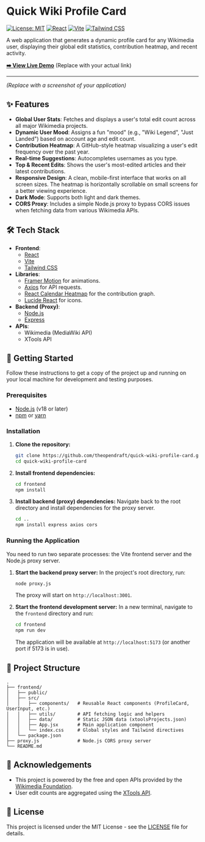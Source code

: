 # Quick Wiki Profile Card

[![License: MIT](https://img.shields.io/badge/License-MIT-yellow.svg)](https://opensource.org/licenses/MIT)
[![React](https://img.shields.io/badge/React-v18-blue?logo=react)](https://reactjs.org/)
[![Vite](https://img.shields.io/badge/Vite-fast-yellowgreen?logo=vite)](https://vitejs.dev/)
[![Tailwind CSS](https://img.shields.io/badge/Tailwind_CSS-v3-blue?logo=tailwind-css)](https://tailwindcss.com/)

A web application that generates a dynamic profile card for any Wikimedia user, displaying their global edit statistics, contribution heatmap, and recent activity.

**[➡️ View Live Demo](https://your-live-demo-link.com)** (Replace with your actual link)

---

_(Replace with a screenshot of your application)_

## ✨ Features

- **Global User Stats**: Fetches and displays a user's total edit count across all major Wikimedia projects.
- **Dynamic User Mood**: Assigns a fun "mood" (e.g., "Wiki Legend", "Just Landed") based on account age and edit count.
- **Contribution Heatmap**: A GitHub-style heatmap visualizing a user's edit frequency over the past year.
- **Real-time Suggestions**: Autocompletes usernames as you type.
- **Top & Recent Edits**: Shows the user's most-edited articles and their latest contributions.
- **Responsive Design**: A clean, mobile-first interface that works on all screen sizes. The heatmap is horizontally scrollable on small screens for a better viewing experience.
- **Dark Mode**: Supports both light and dark themes.
- **CORS Proxy**: Includes a simple Node.js proxy to bypass CORS issues when fetching data from various Wikimedia APIs.

## 🛠️ Tech Stack

- **Frontend**:
  - [React](https://reactjs.org/)
  - [Vite](https://vitejs.dev/)
  - [Tailwind CSS](https://tailwindcss.com/)
- **Libraries**:
  - [Framer Motion](https://www.framer.com/motion/) for animations.
  - [Axios](https://axios-http.com/) for API requests.
  - [React Calendar Heatmap](https://github.com/patientslikeme/react-calendar-heatmap) for the contribution graph.
  - [Lucide React](https://lucide.dev/) for icons.
- **Backend (Proxy)**:
  - [Node.js](https://nodejs.org/)
  - [Express](https://expressjs.com/)
- **APIs**:
  - Wikimedia (MediaWiki API)
  - XTools API

## 🚀 Getting Started

Follow these instructions to get a copy of the project up and running on your local machine for development and testing purposes.

### Prerequisites

- [Node.js](https://nodejs.org/en/) (v18 or later)
- [npm](https://www.npmjs.com/) or [yarn](https://yarnpkg.com/)

### Installation

1.  **Clone the repository:**

    ```sh
    git clone https://github.com/theopendraft/quick-wiki-profile-card.git
    cd quick-wiki-profile-card
    ```

2.  **Install frontend dependencies:**

    ```sh
    cd frontend
    npm install
    ```

3.  **Install backend (proxy) dependencies:**
    Navigate back to the root directory and install dependencies for the proxy server.
    ```sh
    cd ..
    npm install express axios cors
    ```

### Running the Application

You need to run two separate processes: the Vite frontend server and the Node.js proxy server.

1.  **Start the backend proxy server:**
    In the project's root directory, run:

    ```sh
    node proxy.js
    ```

    The proxy will start on `http://localhost:3001`.

2.  **Start the frontend development server:**
    In a new terminal, navigate to the `frontend` directory and run:
    ```sh
    cd frontend
    npm run dev
    ```
    The application will be available at `http://localhost:5173` (or another port if 5173 is in use).

## 📁 Project Structure

```
.
├── frontend/
│   ├── public/
│   ├── src/
│   │   ├── components/   # Reusable React components (ProfileCard, UserInput, etc.)
│   │   ├── utils/        # API fetching logic and helpers
│   │   ├── data/         # Static JSON data (xtoolsProjects.json)
│   │   ├── App.jsx       # Main application component
│   │   └── index.css     # Global styles and Tailwind directives
│   └── package.json
├── proxy.js              # Node.js CORS proxy server
└── README.md
```

## 🙏 Acknowledgements

- This project is powered by the free and open APIs provided by the [Wikimedia Foundation](https://www.wikimedia.org/).
- User edit counts are aggregated using the [XTools API](https://xtools.wmcloud.org/).

## 📄 License

This project is licensed under the MIT License - see the [LICENSE](LICENSE) file for details.
